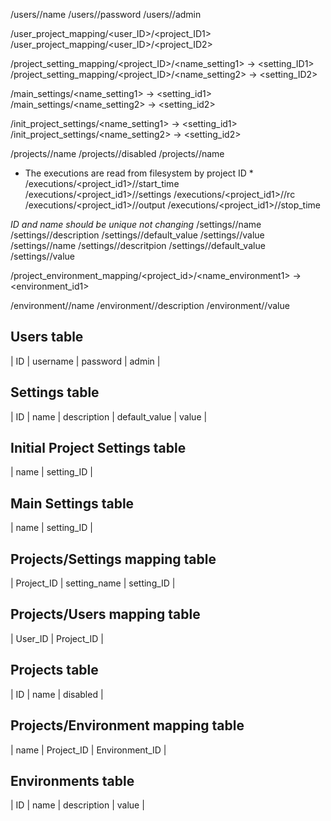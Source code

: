 
/users/<ID1>/name
/users/<ID1>/password
/users/<ID1>/admin

/user_project_mapping/<user_ID>/<project_ID1>
/user_project_mapping/<user_ID>/<project_ID2>

/project_setting_mapping/<project_ID>/<name_setting1> -> <setting_ID1>
/project_setting_mapping/<project_ID>/<name_setting2> -> <setting_ID2>

/main_settings/<name_setting1> -> <setting_id1>
/main_settings/<name_setting2> -> <setting_id2>


/init_project_settings/<name_setting1> -> <setting_id1>
/init_project_settings/<name_setting2> -> <setting_id2>

/projects/<ID1>/name
/projects/<ID1>/disabled
/projects/<ID2>/name

* The executions are read from filesystem by project ID *
/executions/<project_id1>/<ID1>/start_time
/executions/<project_id1>/<ID1>/settings
/executions/<project_id1>/<ID1>/rc
/executions/<project_id1>/<ID1>/output
/executions/<project_id1>/<ID1>/stop_time

*ID and name should be unique not changing*
/settings/<ID1>/name
/settings/<ID1>/description
/settings/<ID1>/default_value
/settings/<ID1>/value
/settings/<ID2>/name
/settings/<ID2>/descritpion
/settings/<ID2>/default_value
/settings/<ID2>/value

/project_environment_mapping/<project_id>/<name_environment1> -> <environment_id1>

/environment/<ID1>/name
/environment/<ID1>/description
/environment/<ID1>/value


## Users table
| ID | username | password | admin |

## Settings table
| ID | name | description | default_value | value |

## Initial Project Settings table
| name | setting_ID |

## Main Settings table
| name | setting_ID |

## Projects/Settings mapping table 
| Project_ID | setting_name | setting_ID |

## Projects/Users mapping table 
| User_ID | Project_ID |

## Projects table
| ID | name | disabled | 

## Projects/Environment mapping table 
| name | Project_ID | Environment_ID |

## Environments table
| ID | name | description | value |
